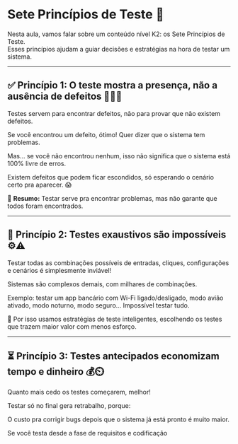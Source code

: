 # Sete Princípios de Teste 🧠

Nesta aula, vamos falar sobre um conteúdo nível K2: os Sete Princípios de Teste.  
Esses princípios ajudam a guiar decisões e estratégias na hora de testar um sistema.

---

## ✅ Princípio 1: O teste mostra a presença, não a ausência de defeitos 🕵️‍♂️🐞

Testes servem para encontrar defeitos, não para provar que não existem defeitos.

Se você encontrou um defeito, ótimo! Quer dizer que o sistema tem problemas.

Mas... se você não encontrou nenhum, isso não significa que o sistema está 100% livre de erros.

Existem defeitos que podem ficar escondidos, só esperando o cenário certo pra aparecer. 😱

📌 **Resumo:** Testar serve pra encontrar problemas, mas não garante que todos foram encontrados.

---

## 🚫 Princípio 2: Testes exaustivos são impossíveis ⚙️⚠️

Testar todas as combinações possíveis de entradas, cliques, configurações e cenários é simplesmente inviável!

Sistemas são complexos demais, com milhares de combinações.

Exemplo: testar um app bancário com Wi-Fi ligado/desligado, modo avião ativado, modo noturno, modo seguro... Impossível testar tudo.

🧠 Por isso usamos estratégias de teste inteligentes, escolhendo os testes que trazem maior valor com menos esforço.

---

## ⏳ Princípio 3: Testes antecipados economizam tempo e dinheiro 💰⏲️

Quanto mais cedo os testes começarem, melhor!

Testar só no final gera retrabalho, porque:

O custo pra corrigir bugs depois que o sistema já está pronto é muito maior.

Se você testa desde a fase de requisitos e codificação
